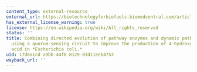 ```yaml
---
content_type: external-resource
external_url: https://biotechnologyforbiofuels.biomedcentral.com/articles/10.1186/s13068-019-1438-3
has_external_license_warning: true
license: https://en.wikipedia.org/wiki/All_rights_reserved
status: ''
title: Combining directed evolution of pathway enzymes and dynamic pathway regulation
  using a quorum-sensing circuit to improve the production of 4-hydroxyphenylacetic
  acid in *Escherichia coli.*
uid: 17d8a1cd-a9bb-44f6-8129-83d11eeb4753
wayback_url: ''
---
```

